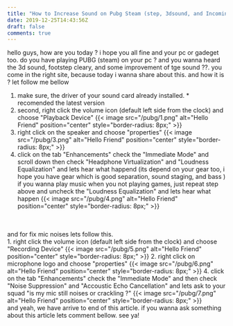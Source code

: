 ```yaml
---
title: "How to Increase Sound on Pubg Steam (step, 3dsound, and Incoming Bullets) and reduce mic noises"
date: 2019-12-25T14:43:56Z
draft: false
comments: true
---
```

hello guys, how are you today ? i hope you all fine and your pc or gadeget too. do you have playing PUBG (steam) on your pc ? and you wanna heard the 3d sound, footstep cleary, and some improvement of tge sound ??. you come in the right site, because today i wanna share about this. and how it is ? let follow me bellow<br> 
1. make sure, the driver of your sound card already installed. * recomended the latest version <br>
2. second, right click the volume icon (default left side from the clock) and choose "Playback Device"
{{< image src="/pubg/1.png" alt="Hello Friend" position="center" style="border-radius: 8px;" >}}
3. right click on the speaker and choose "properties"
{{< image src="/pubg/3.png" alt="Hello Friend" position="center" style="border-radius: 8px;" >}}
4. click on the tab "Enhancements" check the "Immediate Mode" and scroll down then check "Headphone Virtualization" and "Loudness Equalization" and lets hear what happend (its depend on your gear too, i hope you have gear which is good separation, sound staging, and bass )
if you wanna play music when you not playing games, just repeat step above and uncheck the "Loudness Equalization" and lets hear what happen
{{< image src="/pubg/4.png" alt="Hello Friend" position="center" style="border-radius: 8px;" >}}
<br>
<br>
and for fix mic noises lets follow this. <br>
1. right click the volume icon (default left side from the clock) and choose "Recording Device"
{{< image src="/pubg/5.png" alt="Hello Friend" position="center" style="border-radius: 8px;" >}}
2. right click on microphone logo and choose "properties" 
{{< image src="/pubg/6.png" alt="Hello Friend" position="center" style="border-radius: 8px;" >}}
4. click on the tab "Enhancements" check the "Immediate Mode" and then check "Noise Suppression" and "Accoustic Echo Cancellation" and lets ask to your squad "is my mic still noises or crackling ?"
{{< image src="/pubg/7.png" alt="Hello Friend" position="center" style="border-radius: 8px;" >}}
<br>
and yeah, we have arrive to end of this article. if you wanna ask something about this article lets comment bellow. see ya!
	